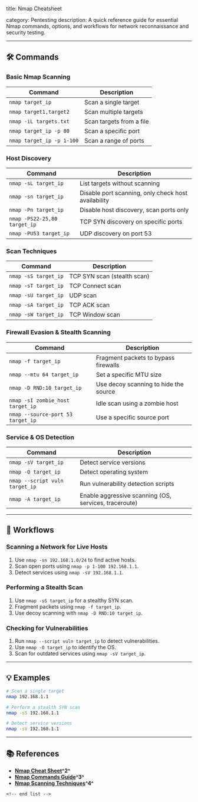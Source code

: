 title: Nmap Cheatsheet

category: Pentesting
description: A quick reference guide for essential Nmap commands, options, and workflows for network reconnaissance and security testing.

---

## 🛠️ Commands

### **Basic Nmap Scanning**

| Command                     | Description              |
| --------------------------- | ------------------------ |
| `nmap target_ip`          | Scan a single target     |
| `nmap target1,target2`    | Scan multiple targets    |
| `nmap -iL targets.txt`    | Scan targets from a file |
| `nmap target_ip -p 80`    | Scan a specific port     |
| `nmap target_ip -p 1-100` | Scan a range of ports    |

### **Host Discovery**

| Command                        | Description                                         |
| ------------------------------ | --------------------------------------------------- |
| `nmap -sL target_ip`         | List targets without scanning                       |
| `nmap -sn target_ip`         | Disable port scanning, only check host availability |
| `nmap -Pn target_ip`         | Disable host discovery, scan ports only             |
| `nmap -PS22-25,80 target_ip` | TCP SYN discovery on specific ports                 |
| `nmap -PU53 target_ip`       | UDP discovery on port 53                            |

### **Scan Techniques**

| Command                | Description                 |
| ---------------------- | --------------------------- |
| `nmap -sS target_ip` | TCP SYN scan (stealth scan) |
| `nmap -sT target_ip` | TCP Connect scan            |
| `nmap -sU target_ip` | UDP scan                    |
| `nmap -sA target_ip` | TCP ACK scan                |
| `nmap -sW target_ip` | TCP Window scan             |

### **Firewall Evasion & Stealth Scanning**

| Command                             | Description                           |
| ----------------------------------- | ------------------------------------- |
| `nmap -f target_ip`               | Fragment packets to bypass firewalls  |
| `nmap --mtu 64 target_ip`         | Set a specific MTU size               |
| `nmap -D RND:10 target_ip`        | Use decoy scanning to hide the source |
| `nmap -sI zombie_host target_ip`  | Idle scan using a zombie host         |
| `nmap --source-port 53 target_ip` | Use a specific source port            |

### **Service & OS Detection**

| Command                          | Description                                           |
| -------------------------------- | ----------------------------------------------------- |
| `nmap -sV target_ip`           | Detect service versions                               |
| `nmap -O target_ip`            | Detect operating system                               |
| `nmap --script vuln target_ip` | Run vulnerability detection scripts                   |
| `nmap -A target_ip`            | Enable aggressive scanning (OS, services, traceroute) |

---

## 🔄 Workflows

### **Scanning a Network for Live Hosts**

1. Use `nmap -sn 192.168.1.0/24` to find active hosts.
2. Scan open ports using `nmap -p 1-100 192.168.1.1`.
3. Detect services using `nmap -sV 192.168.1.1`.

### **Performing a Stealth Scan**

1. Use `nmap -sS target_ip` for a stealthy SYN scan.
2. Fragment packets using `nmap -f target_ip`.
3. Use decoy scanning with `nmap -D RND:10 target_ip`.

### **Checking for Vulnerabilities**

1. Run `nmap --script vuln target_ip` to detect vulnerabilities.
2. Use `nmap -O target_ip` to identify the OS.
3. Scan for outdated services using `nmap -sV target_ip`.

---

## 💡 Examples

```sh
# Scan a single target
nmap 192.168.1.1

# Perform a stealth SYN scan
nmap -sS 192.168.1.1

# Detect service versions
nmap -sV 192.168.1.1
```

---

## 📚 References

- **[Nmap Cheat Sheet](https://www.stationx.net/nmap-cheat-sheet/)^2^**
- **[Nmap Commands Guide](https://www.geeksforgeeks.org/nmap-cheat-sheet/)^3^**
- **[Nmap Scanning Techniques](https://www.hackthebox.com/blog/nmap-cheatsheet-every-command-you-need)^4^**

```
<!-- end list -->
```
